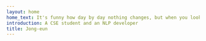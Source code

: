 ```yaml
---
layout: home
home_text: It's funny how day by day nothing changes, but when you look back, everything is different. - C.S. Lewis
introduction: A CSE student and an NLP developer
title: Jong-eun
---
```

